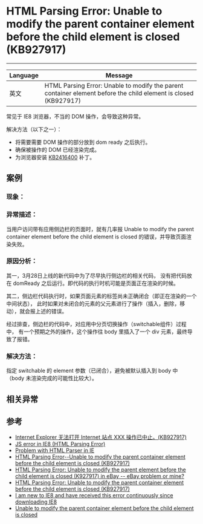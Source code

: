 
# HTML Parsing Error: Unable to modify the parent container element before the child element is closed (KB927917)

----

| Language | Message                                                                                                         |
|----------|-----------------------------------------------------------------------------------------------------------------|
| 英文     | HTML Parsing Error: Unable to modify the parent container element before the child element is closed (KB927917) |

常见于 IE8 浏览器，不当的 DOM 操作，会导致这种异常。

解决方法（以下之一）：

* 将需要需要 DOM 操作的部分放到 dom ready 之后执行。
* 确保被操作的 DOM 已经渲染完成。
* 为浏览器安装 [KB2416400](http://www.microsoft.com/zh-cn/download/search.aspx?q=KB2416400&p=2&r=10&t=28&s=Relevancy~Descending) 补丁。


## 案例

### 现象：

### 异常描述：

当用户访问带有应用侧边栏的页面时，就有几率报 Unable to modify the parent
container element before the child element is closed 的错误，并导致页面渲染失败。

### 原因分析：

其一，3月28日上线的新代码中为了尽早执行侧边栏的相关代码，
没有把代码放在 domReady 之后运行。即代码的执行时机可能是页面正在渲染的时候。

其二，侧边栏代码执行时，如果页面元素的标签尚未正确闭合（即正在渲染的一个中间状态），
此时如果对未闭合的元素的父元素进行了操作（插入，删除，移动），就会报上述的错误。

经过排查，侧边栏的代码中，对应用中分页切换操作（switchable组件）过程中，
有一个预期之外的操作，这个操作往 body 里插入了一个 div 元素，最终导致了报错。


### 解决方法：

指定 switchable 的 element 参数（已闭合），避免被默认插入到 body 中
（body 未渲染完成的可能性比较大）。

## 相关异常


## 参考

* [Internet Explorer 无法打开 Internet 站点 XXX 操作已中止。(KB927917)](http://support.microsoft.com/KB/927917)
* [JS error in IE8 (HTML Parsing Error)](http://www.longtailvideo.com/support/forums/jw-player/setup-issues-and-embedding/10476/js-error-in-ie8-html-parsing-error)
* [Problem with HTML Parser in IE](http://stackoverflow.com/questions/301484/problem-with-html-parser-in-ie)
* [HTML Parsing Error--Unable to modify the parent container element before the child element is closed (KB927917)](http://answers.microsoft.com/en-us/ie/forum/ie9-windows_7/html-parsing-error-unable-to-modify-the-parent/968ddb1a-2e72-e011-8dfc-68b599b31bf5)
* [HTML Parsing Error: Unable to modify the parent element before the child element is closed (K927917) in eBay -- eBay problem or mine?](http://answers.microsoft.com/en-us/ie/forum/ie8-windows_vista/html-parsing-error-unable-to-modify-the-parent/932e9ebc-3168-4a5e-b65c-3407ad9b9bbf)
* [HTML Parsing Error: Unable to modify the parent container element before the child element is closed (KB927917)](http://answers.microsoft.com/en-us/ie/forum/ie8-windows_other/html-parsing-error-unable-to-modify-the-parent/e64759e0-d344-42d6-b1d8-0ce27504dd71)
* [I am new to IE8 and have received this error continuously since downloading IE8](http://answers.microsoft.com/en-us/ie/forum/ie8-windows_other/i-am-new-to-ie8-and-have-received-this-error/a6e6a3be-6f1f-41a9-9ede-d4d878664615)
* [Unable to modify the parent container element before the child element is closed](http://forums.techarena.in/software-development/1254863.htm)
